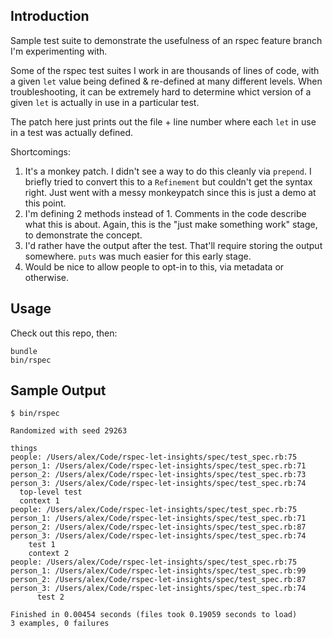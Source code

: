 ## Introduction

Sample test suite to demonstrate the usefulness of an rspec feature branch I'm experimenting with.

Some of the rspec test suites I work in are thousands of lines of code, with a given `let` value being defined & re-defined at many different levels. When troubleshooting, it can be extremely hard to determine whict version of a given `let` is actually in use in a particular test.

The patch here just prints out the file + line number where each `let` in use in a test was actually defined.

Shortcomings:

  1. It's a monkey patch. I didn't see a way to do this cleanly via `prepend`. I briefly tried to convert this to a `Refinement` but couldn't get the syntax right. Just went with a messy monkeypatch since this is just a demo at this point.
  2. I'm defining 2 methods instead of 1. Comments in the code describe what this is about. Again, this is the "just make something work" stage, to demonstrate the concept.
  3. I'd rather have the output after the test. That'll require storing the output somewhere. `puts` was much easier for this early stage.
  4. Would be nice to allow people to opt-in to this, via metadata or otherwise.

## Usage

Check out this repo, then:

```
bundle
bin/rspec
```

## Sample Output

```
$ bin/rspec

Randomized with seed 29263

things
people: /Users/alex/Code/rspec-let-insights/spec/test_spec.rb:75
person_1: /Users/alex/Code/rspec-let-insights/spec/test_spec.rb:71
person_2: /Users/alex/Code/rspec-let-insights/spec/test_spec.rb:73
person_3: /Users/alex/Code/rspec-let-insights/spec/test_spec.rb:74
  top-level test
  context 1
people: /Users/alex/Code/rspec-let-insights/spec/test_spec.rb:75
person_1: /Users/alex/Code/rspec-let-insights/spec/test_spec.rb:71
person_2: /Users/alex/Code/rspec-let-insights/spec/test_spec.rb:87
person_3: /Users/alex/Code/rspec-let-insights/spec/test_spec.rb:74
    test 1
    context 2
people: /Users/alex/Code/rspec-let-insights/spec/test_spec.rb:75
person_1: /Users/alex/Code/rspec-let-insights/spec/test_spec.rb:99
person_2: /Users/alex/Code/rspec-let-insights/spec/test_spec.rb:87
person_3: /Users/alex/Code/rspec-let-insights/spec/test_spec.rb:74
      test 2

Finished in 0.00454 seconds (files took 0.19059 seconds to load)
3 examples, 0 failures
```
